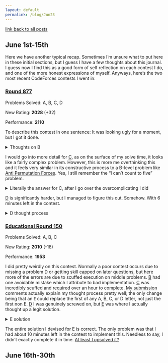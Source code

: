 ```yaml
---
layout: default
permalink: /blog/Jun23
---
```


[link back to all posts](https://alxwen711.github.io/blog)

## June 1st-15th

Here we have another typical recap. Sometimes I’m unsure what to put here in these initial sections, but I guess I have a few thoughts about this journal. I guess now I find this as a good form of self reflection on each contest I do, and one of the more honest expressions of myself. Anyways, here’s the two most recent CodeForces contests I went in:

### [Round 877](https://codeforces.com/contest/1838)

Problems Solved: A, B, C, D

New Rating: **2028** (+32)

Performance: **2110**

To describe this contest in one sentence: It was looking ugly for a moment, but I got it done. 


<details>
<summary> Thoughts on B </summary>
I had issues as early as [B](https://codeforces.com/contest/1838/problem/B) in this contest mainly due to myself trying to figure out why my solution worked. My assumption is that there is a pair that exists that would minimise the number of permutation subarrays to 2 (being for length 1 and length n).  This intuitively makes sense but as to how exactly is the part I was pretty much guessing. With my solution I ended up trying 4 different swaps where either the value 1 or 2 is swapped to the left or right end of the array, and if this didn’t work I just guessed. Turns out that moving the value 1 or 2 to the end of an array will always be optimal. Either that or there’s a really obscure test case no one has found yet that would cause a successful hack. I’m leaning towards the former.
</details>

I would go into more detail for [C](https://codeforces.com/contest/1838/problem/C), as on the surface of my solve time, it looks like a fairly complex problem. However, this is more me overthinking this and it feels very similar in its constructive process to a B-level problem like [Anti Permutation Forces](https://codeforces.com/contest/1644/problem/B). Yes, I still remember the “I can’t count to five” problem.


<details>
<summary>Literally the answer for C, after I go over the overcomplicating I did</summary>

First thing that can be noted is that there is no need to quickly determine if the dimensions of the grid are prime or not. I used a sieve to compute this but if either dimension is even, then it is sufficient to list the numbers incrementally row by row or column by column. Such ideas can be used to easily generate boards where the difference between each adjacent pair is either 1 or one of the dimensions of the grid.

If both dimensions are prime (or even just both odd works as well), then it’s a bit more complicated. First you can split the values into rows or columns as follows. For instance, for a 7x7 grid, one row will have 1-7, then 8-14, then 15-21, and so on until 43-49. From there you just place the highest value row in the middle, and place the remaining rows lowest the highest building out from the middle like this:

```
 29 30 31 32 33 34 35
 15 16 17 18 19 20 21
  1  2  3  4  5  6  7
 43 44 45 46 47 48 49
  8  9 10 11 12 13 14
 22 23 24 25 26 27 28
 36 37 38 39 40 41 42
```

With this method row by row adjacencies will trivially have a difference of 1. Between most columns the difference is 2n, where n is a dimension of the grid, which can never be prime. The difference between the middle 3 rows will vary, but assuming n is at least 5, it will be a factor of n and not equal to n, so it will also never be prime.

As for what my initial complication was? What my first idea was that if both dimensions are prime, then a grid of size n-1 by m could be filled out, and then for the remaining m values some sort of  search algorithm would be needed to find a setup that specifically works there. An example of this thought is with this 5x5 grid, where a 5x4 grid is filled and the remaining values are placed god knows where:

```
 1  2  3  4 22
 5  6  7  8 23
 9 10 11 12 24
13 14 15 16 25
17 18 19 20 21
```

A fun case would be to try and show which grid dimensions have this sort of solution, or if this idea could be used for any grid size.

</details>


[D](https://codeforces.com/contest/1838/problem/D) is significantly harder, but I managed to figure this out. Somehow. With 6 minutes left in the contest.


<details>
<summary> D thought process </summary>
Seeing that there is up to 200000 queries and a length of 200000, this likely means the queries have to be at least O(log n). With the bracket sequence, a first useful idea is to think of each `(` as a +1 and each `)` as a -1. For a bracket sequence to be valid, when you take its running sum, it must always be non-negative AND its total sum has to be 0. That’s why something like `())()(()` fails; after the first 3 characters its at a sum of -1.

This initial logic means that a valid bracket sequence must start with `(`, end with `)`, and be of an even length. The next step is to track where each `((` and `))` occurs. These are important as a backwards move can be used infinitely between these two patterns to increment/decrement the running sum as needed. If neither `((` or `))` is present in the sequence, then it is comprised of only `()()()()()...`, which is always valid. If only one of them is present, then the final running sum will never be 0 making it always invalid. Lastly, if both of them are present, then the first `((` must appear before the first `))` in the sequence and the last `))` must appear before the last `((` in the sequence for the running sum to always remain non-negative. Assuming all the rules above are followed, the bracket sequence has a valid walk.

To track the first/last `((/))`, you can use 4 heaps to track each occurrence. The general case is to add new occurrences of each pattern after flipping a symbol. After the additions, you check if the top of the heap is correct, and if not, keep removing the top of the heap until the top value represents the correct index where the pattern exists. Since each removal is O(log n) and only up to 2 new patterns could potentially be added (`()( -> (((`) for a heap (at most 4 heap pushes per query), this ends up as an amortised O(log n) operation.

[Accepted Submission](https://codeforces.com/contest/1838/submission/208506761)

</details>



### [Educational Round 150](https://codeforces.com/contest/1841)

Problems Solved: A, B, C

New Rating: **2010** (-18)

Performance: **1953**

I did pretty weirdly on this contest. Normally a poor contest occurs due to missing a problem D or getting skill capped on later questions, but here more of the errors are due to scuffed execution on middle problems. [B](https://codeforces.com/contest/1841/problem/B) had one avoidable mistake which I attribute to bad implementation. [C](https://codeforces.com/contest/1841/problem/C) was incredibly scuffed and required over an hour to complete. [My submission](https://codeforces.com/contest/1841/submission/209449649) comments actually explain my thought process pretty well; the only change being that an `E` could replace the first of any A, B, C, or D letter, not just the first non E. [D](https://codeforces.com/contest/1841/problem/D) I was genuinely screwed on, but [E](https://codeforces.com/contest/1841/problem/E) was where I actually thought up a legit solution.

<details>
<summary>E solution</summary>

A row segment refers to the number of consecutive cells in a row. For instance, if the input was something like the following:
```
4
0 1 2 3
5
```
Then there would be a single row segment of length 1, 2, 3, and 4. Once you know how many row segments of each length there are, computing the answer simply requires filling in the longest row segments greedily.

The eventual grid will resemble a bar chart, so you want to scan from top to bottom for when each column begins its white cells. Here the tricky part is tracking the length of each segment; for this I used two arrays L and R. With this setup, suppose a segment of white cells traverses indices a to b, then `L[b] = a` and `R[a] = b`. Another way to put it is that for the L array, L[x] = n means that index x is the right endpoint of a segment, and that n is the respective left endpoint. R array works in opposite. By tracking these indices, the length of the segment is calculable. Updating these segments with a new white cells results in one of three cases:

The new cells neighbours are both not part of existing segments: this results in this new cell creating a length 1 segment.
One of the neighbours is in an existing segment, causing it to be extended by 1 unit
Both neighbours are in existing segments, thus combining two segments into a single one

Each of these cases has its own rules for updating the segments and an array tracking the lengths of each segment. Lastly after every row, the segment lengths are accumulated for the eventual total of segments in the entire grid. Further optimization can be done by tracking the frequency of each segment length in each row instead of the length of each segment; this way a row with 100000 length 1 segments will not result in 100000 additions. In total, the maximum unique number of segment lengths possible in a row is about `sqrt(2n)` (1+2+3+4+5…), so this algorithm has a worst case runtime of $O(n^{1.5})$.

</details>

The entire solution I devised for E is correct. The only problem was that I had about 10 minutes left in the contest to implement this. Needless to say, I didn’t exactly complete it in time. [At least I upsolved it?](https://codeforces.com/contest/1841/submission/209502688)


## June 16th-30th

